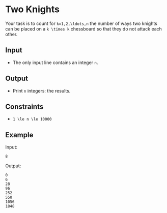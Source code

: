 # Two Knights 

Your task is to count for ```k=1,2,\ldots,n``` the number of ways two knights can be placed on a ```k \times k``` chessboard so that they do not attack each other.
## Input
- The only input line contains an integer ```n```.
## Output
- Print ```n``` integers: the results.
## Constraints

- ```1 \le n \le 10000```

## Example
Input:
```
8
```

Output:
```
0
6
28
96
252
550
1056
1848
```
